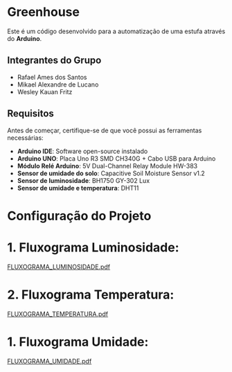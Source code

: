 # Greenhouse

Este é um código desenvolvido para a automatização de uma estufa através do **Arduino**.

## Integrantes do Grupo
- Rafael Ames dos Santos
- Mikael Alexandre de Lucano
- Wesley Kauan Fritz

## Requisitos

Antes de começar, certifique-se de que você possui as ferramentas necessárias:

- **Arduino IDE**: Software open-source instalado
- **Arduino UNO**: Placa Uno R3 SMD CH340G + Cabo USB para Arduino
- **Módulo Relé Arduino**: 5V Dual-Channel Relay Module HW-383
- **Sensor de umidade do solo**: Capacitive Soil Moisture Sensor v1.2
- **Sensor de luminosidade**: BH1750 GY-302 Lux
- **Sensor de umidade e temperatura**: DHT11

# Configuração do Projeto

# 1. Fluxograma Luminosidade:
[FLUXOGRAMA_LUMINOSIDADE.pdf](https://github.com/user-attachments/files/18510342/FLUXOGRAMA_LUMINOSIDADE.pdf)

# 2. Fluxograma Temperatura:
[FLUXOGRAMA_TEMPERATURA.pdf](https://github.com/user-attachments/files/18510383/FLUXOGRAMA_TEMPERATURA.pdf)

# 1. Fluxograma Umidade:
[FLUXOGRAMA_UMIDADE.pdf](https://github.com/user-attachments/files/18510384/FLUXOGRAMA_UMIDADE.pdf)
